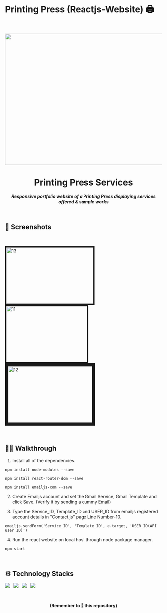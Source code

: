 # Printing Press (Reactjs-Website) 🖨
<br>
<p align="center">
  <a >
    <img src="https://github.com/U-c0de/Press-Services-React-Website/blob/main/Screenshots/vid1.gif" width="850" height="420" >
  </a>

  <h1 align="center"><b>Printing Press Services</b></h1>

  <p align="center">
    <i><b>Responsive portfolio website of  a Printing Press displaying services offered & sample works   </b></i> 
    <br />
  </p>
</p>
<br>

## 📸 Screenshots
<br>
<div class="row">
   <p> <img src="https://github.com/U-c0de/Press-Services-React-Website/blob/main/Screenshots/Screenshot%20(15).png" alt="13"  width="280" height="180" border="4">&nbsp;<img src="https://github.com/U-c0de/Press-Services-React-Website/blob/main/Screenshots/Screenshot%20(14).png" alt="11"  width="260" height="180" border="4">&nbsp;<img src="https://github.com/U-c0de/Press-Services-React-Website/blob/main/Screenshots/Screenshot%20(15).png" alt="12"  width="270" height="180" border="10"></p>
    </div>
<br>

## 👋🏻 Walkthrough

1. Install all of the dependencies.
 
```
npm install node-modules --save
```
```
npm install react-router-dom --save
```
```
npm install emailjs-com --save
```

2. Create Emailjs account and set the Gmail Service, Gmail Template and click Save.
   (Verify it by sending a dummy Email) 
 
3. Type the Service_ID, Template_ID and USER_ID from emailjs registered account details in "Contact.js" page Line Number-10.

```
emailjs.sendForm('Service_ID', 'Template_ID', e.target, 'USER_ID(API user ID)')
```

4. Run the react website on local host through node package manager. 
  
```
npm start
```

<br>

## ⚙ Technology Stacks 


  <img src="https://img.shields.io/badge/javascript%20-%23092E20.svg?&style=for-the-badge&logo=javascript&logoColor=yellow"/>&ensp;   <img src="https://img.shields.io/badge/Reactjs-%231572B6.svg?&style=for-the-badge&logo=react&logoColor=white"/>&ensp;   <img src="https://img.shields.io/badge/CSS3%20-%234f0599.svg?&style=for-the-badge&logo=CSS3&logoColor=white"/>&ensp;   <img src="https://img.shields.io/badge/Html5%20-%23092E20.svg?&style=for-the-badge&logo=HTML5&logoColor=orange%22"/>   
  
<br>
  
  
<div class="footer">
  <p align="center"><b>(Remember to 🌟 this repository)</b> </p>
</div>
